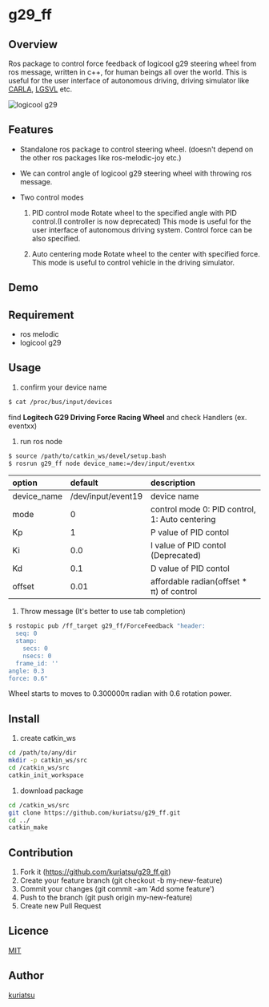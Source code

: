 g29_ff
====

## Overview
Ros package to control force feedback of logicool g29 steering wheel from ros message, written in c++, for human beings all over the world.
This is useful for the user interface of autonomous driving, driving simulator like [CARLA](https://carla.org/), [LGSVL](https://www.lgsvlsimulator.com/) etc.

![logicool g29](https://github.com/kuriatsu/g29_ff/blob/image/images/logicoolg29.png)

## Features
* Standalone ros package to control steering wheel. (doesn't depend on the other ros packages like ros-melodic-joy etc.)

* We can control angle of logicool g29 steering wheel with throwing ros message.

* Two control modes
    1. PID control mode
        Rotate wheel to the specified angle with PID control.(I controller is now deprecated)
        This mode is useful for the user interface of autonomous driving system.
        Control force can be also specified.

    1. Auto centering mode
        Rotate wheel to the center with  specified force.
        This mode is useful to control vehicle in the driving simulator.

## Demo

## Requirement
* ros melodic
* logicool g29

## Usage
1. confirm your device name
```bash
$ cat /proc/bus/input/devices
```
find **Logitech G29 Driving Force Racing Wheel** and check Handlers (ex. eventxx)

1. run ros node
```bash
$ source /path/to/catkin_ws/devel/setup.bash
$ rosrun g29_ff node device_name:=/dev/input/eventxx
```
|option|default|description|
|:--|:--|:--|
|device_name|/dev/input/event19|device name|
|mode|0|control mode 0: PID control, 1: Auto centering
|Kp|1|P value of PID contol|
|Ki|0.0|I value of PID contol (Deprecated)|
|Kd|0.1|D value of PID contol|
|offset|0.01|affordable radian(offset * &pi;) of control|


1. Throw message (It's better to use tab completion)  
```bash
$ rostopic pub /ff_target g29_ff/ForceFeedback "header:
  seq: 0
  stamp:
    secs: 0
    nsecs: 0
  frame_id: ''
angle: 0.3
force: 0.6"
```
Wheel starts to moves to 0.300000&pi; radian with 0.6 rotation power.

## Install
1. create catkin_ws
```bash
cd /path/to/any/dir
mkdir -p catkin_ws/src
cd /catkin_ws/src
catkin_init_workspace
```
1. download package
```bash
cd /catkin_ws/src
git clone https://github.com/kuriatsu/g29_ff.git
cd ../
catkin_make
```

## Contribution
1. Fork it (https://github.com/kuriatsu/g29_ff.git)
1. Create your feature branch (git checkout -b my-new-feature)
1. Commit your changes (git commit -am 'Add some feature')
1. Push to the branch (git push origin my-new-feature)
1. Create new Pull Request

## Licence

[MIT](https://github.com/tcnksm/tool/blob/master/LICENCE)

## Author

[kuriatsu](https://github.com/kuriatsu)
